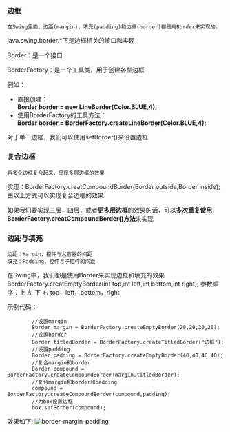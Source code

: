 ### 边框
    在Swing里面，边距(margin)，填充(padding)和边框(border)都是用Border来实现的。
    
java.swing.border.*下是边框相关的接口和实现

Border：是一个接口

BorderFactory：是一个工具类，用于创建各型边框

例如：</br>
- 直接创建：</br>
**Border border = new LineBorder(Color.BLUE,4);**</br>
- 使用BorderFactory的工具方法：</br>
**Border border = BorderFactory.createLineBorder(Color.BLUE,4);**

对于单一边框，我们可以使用setBorder()来设置边框

### 复合边框
    将多个边框复合起来，呈现多层边框的效果
    
实现：BorderFactory.creatCompoundBorder(Border outside,Border inside);</br>
由以上方式可以实现复合边框的效果

如果我们要实现三层，四层，或者**更多层边框**的效果的话，可以**多次重复使用BorderFactory.creatCompoundBorder()方法**来实现

### 边距与填充
    边距：Margin，控件与父容器的间距
    填充：Padding，控件与子控件的间距

在Swing中，我们都是使用Border来实现边框和填充的效果
BorderFactory.creatEmptyBorder(int top,int left,int bottom,int right);
参数顺序：上 左 下 右 top，left，bottom，right

示例代码：
```
        //设置margin
        Border margin = BorderFactory.createEmptyBorder(20,20,20,20);
        //设置border
        Border titledBorder = BorderFactory.createTitledBorder("边框");
        //设置padding
        Border padding = BorderFactory.createEmptyBorder(40,40,40,40);
        //复合margin和border
        Border compound = BorderFactory.createCompoundBorder(margin,titledBorder);
        //复合margin和border和padding
        compound = BorderFactory.createCompoundBorder(compound,padding);
        //为box设置边框
        box.setBorder(compound);
```

效果如下:
![border-margin-padding]()
